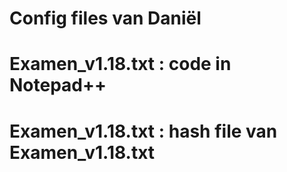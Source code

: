 # Config files van Daniël
#
# Examen_v1.18.txt      : code in Notepad++
# Examen_v1.18.txt      : hash file van Examen_v1.18.txt 
